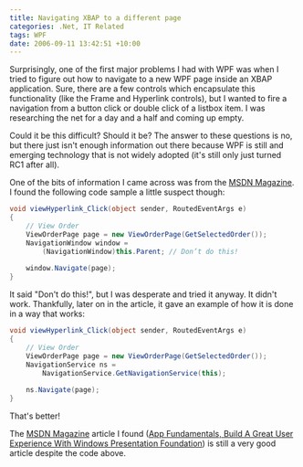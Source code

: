 ```yaml
---
title: Navigating XBAP to a different page
categories: .Net, IT Related
tags: WPF
date: 2006-09-11 13:42:51 +10:00
---
```


Surprisingly, one of the first major problems I had with WPF was when I tried to figure out how to navigate to a new WPF page inside an XBAP application. Sure, there are a few controls which encapsulate this functionality (like the Frame and Hyperlink controls), but I wanted to fire a navigation from a button click or double click of a listbox item. I was researching the net for a day and a half and coming up empty.

Could it be this difficult? Should it be? The answer to these questions is no, but there just isn't enough information out there because WPF is still and emerging technology that is not widely adopted (it's still only just turned RC1 after all).

One of the bits of information I came across was from the [MSDN Magazine][1]. I found the following code sample a little suspect though:

<!--more-->

```csharp
void viewHyperlink_Click(object sender, RoutedEventArgs e)
{
    // View Order
    ViewOrderPage page = new ViewOrderPage(GetSelectedOrder());
    NavigationWindow window =
        (NavigationWindow)this.Parent; // Don’t do this!
    
    window.Navigate(page);
}
```

It said &quot;Don't do this!&quot;, but I was desperate and tried it anyway. It didn't work. Thankfully, later on in the article, it gave an example of how it is done in a way that works:

```csharp
void viewHyperlink_Click(object sender, RoutedEventArgs e)
{
    // View Order
    ViewOrderPage page = new ViewOrderPage(GetSelectedOrder());
    NavigationService ns =
        NavigationService.GetNavigationService(this);
    
    ns.Navigate(page);
}
```

That's better!

The [MSDN Magazine][1] article I found ([App Fundamentals, Build A Great User Experience With Windows Presentation Foundation][0]) is still a very good article despite the code above.

[0]: http://msdn.microsoft.com/msdnmag/issues/06/10/AppFundamentals/
[1]: https://msdn.microsoft.com/en-us/magazine/
